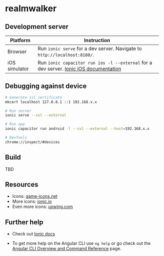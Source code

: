 # realmwalker

## Development server

| Platform      | Instruction                                                                                                                                |
|---------------|--------------------------------------------------------------------------------------------------------------------------------------------|
| Browser       | Run `ionic serve` for a dev server. Navigate to `http://localhost:8100/`.                                                                  |
| iOS simulator | Run `ionic capacitor run ios -l --external` for a dev server. [Ionic iOS documentation](https://ionicframework.com/docs/v6/developing/ios) |

## Debugging against device

```bash
# Generate ssl certificate
mkcert localhost 127.0.0.1 ::1 192.168.x.x

# Run server
ionic serve --ssl --external

# Run app
ionic capacitor run android -l --ssl --external --host=192.168.x.x

# DevTools
chrome://inspect/#devices
```

## Build

TBD

## Resources

- Icons: [game-icons.net](https://game-icons.net/)
- More icons: [ionic.io](https://ionic.io/ionicons/)
- Even more icons: [uxwing.com](https://uxwing.com/)

## Further help

- Check out [Ionic docs](https://ionicframework.com/docs/)

- To get more help on the Angular CLI use `ng help` or go check out the [Angular CLI Overview and Command Reference](https://angular.io/cli) page.
